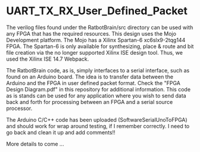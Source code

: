 # UART_TX_RX_User_Defined_Packet

The verilog files found under the RatbotBrain/src directory can be used with any FPGA that has the required resources.
This design uses the Mojo Development platform. The Mojo has a Xilinx Spartan-6 xc6slx9-2tqg144 FPGA. The Spartan-6
is only available for synthesizing, place & route and bit file creation via the no longer supported Xilinx ISE design tool.
Thus, we used the Xilinx ISE 14.7 Webpack.

The RatbotBrain code, as is, simply interfaces to a serial interface, such as found on an Arduino board. The idea is to 
transfer data between the Arduino and the FPGA in user defined packet format. Check the "FPGA Design Diagram.pdf" in this repository
for additional information. This code as is stands can be used for any application where you wish to send data back and forth for processing
between an FPGA and a serial source processor.

The Arduino C/C++ code has been uploaded (SoftwareSerialUnoToFPGA) and should work for wrap around testing, if I remember correctly. I need to go back and clean it up and add comments!!

More details to come ...
